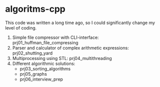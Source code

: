 # algoritms-cpp
This code was written a long time ago, so I could significantly change my level of coding.

1. Simple file compressor with CLI-interface: prj01_huffman_file_compressing
2. Parser and calculator of complex arithmetic expressions: prj02_shutting_yard
3. Multiprocessing using STL: prj04_multithreading
4. Different algorithmic solutions:
    - prj03_sorting_algorithms
    - prj05_graphs
    - prj06_interview_prep
